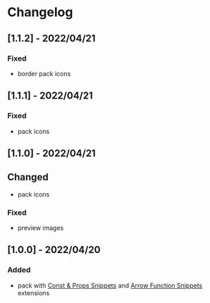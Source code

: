 # Changelog

<!-- http://keepachangelog.com/en/1.0.0/
Added       for new features.
Changed     for changes in existing functionality.
Deprecated  for once-stable features removed in upcoming releases.
Removed     for deprecated features removed in this release.
Fixed       for any bug fixes.
Security    to invite users to upgrade in case of vulnerabilities.
-->

## [1.1.2] - 2022/04/21

### Fixed

- border pack icons

## [1.1.1] - 2022/04/21

### Fixed

- pack icons

## [1.1.0] - 2022/04/21

## Changed

- pack icons

### Fixed

- preview images

## [1.0.0] - 2022/04/20

### Added

- pack with [Const & Props Snippets](https://marketplace.visualstudio.com/items?itemName=deinsoftware.const-props-snippets) and [Arrow Function Snippets](https://marketplace.visualstudio.com/items?itemName=deinsoftware.arrow-function-snippets) extensions